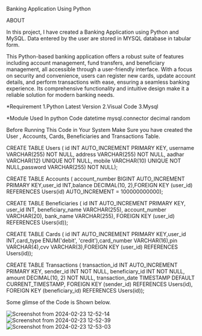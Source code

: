 

Banking Application Using Python

ABOUT

In this project, I have created a Banking Application using Python and MySQL. Data entered by the user are stored in MYSQL database in tabular form.

This Python-based banking application offers a robust suite of features including account management, fund transfers, and beneficiary management, all accessible through a user-friendly interface. With a focus on security and convenience, users can register new cards, update account details, and perform transactions with ease, ensuring a seamless banking experience. Its comprehensive functionality and intuitive design make it a reliable solution for modern banking needs.

*Requirement 
1.Python Latest Version
2.Visual Code 
3.Mysql

*Module Used In python Code 
datetime
mysql.connector 
decimal random

Before Running This Code in Your System Make Sure you have created the User , Accounts, Cards, Beneficiaries and Transactions Table.

CREATE TABLE Users (
    id INT AUTO_INCREMENT PRIMARY KEY, username VARCHAR(255) NOT NULL, address VARCHAR(255) NOT NULL, aadhar VARCHAR(12) UNIQUE NOT NULL, mobile VARCHAR(10) UNIQUE NOT NULL,password VARCHAR(255) NOT NULL);

CREATE TABLE Accounts (
    account_number BIGINT AUTO_INCREMENT PRIMARY KEY,user_id INT,balance DECIMAL(10, 2),FOREIGN KEY (user_id) REFERENCES Users(id) AUTO_INCREMENT = 100000000000);

CREATE TABLE Beneficiaries (
    id INT AUTO_INCREMENT PRIMARY KEY, user_id INT, beneficiary_name VARCHAR(255), account_number VARCHAR(20), bank_name VARCHAR(255), FOREIGN KEY (user_id) REFERENCES Users(id));

CREATE TABLE Cards (
    id INT AUTO_INCREMENT PRIMARY KEY,user_id INT,card_type ENUM('debit', 'credit'),card_number VARCHAR(16),pin VARCHAR(4),cvv VARCHAR(3),FOREIGN KEY (user_id) REFERENCES Users(id));

CREATE TABLE Transactions (
    transaction_id INT AUTO_INCREMENT PRIMARY KEY, sender_id INT NOT NULL, beneficiary_id INT NOT NULL, amount DECIMAL(10, 2) NOT NULL, transaction_date TIMESTAMP DEFAULT CURRENT_TIMESTAMP, FOREIGN KEY (sender_id) REFERENCES Users(id), FOREIGN KEY (beneficiary_id) REFERENCES Users(id));

Some glimse of the Code is Shown below.

![Screenshot from 2024-02-23 12-52-14](https://github.com/Sanjana176/Banking_Application/assets/160119835/c2abc036-768c-45dc-b57b-15e7ba5c6c32)
![Screenshot from 2024-02-23 12-52-39](https://github.com/Sanjana176/Banking_Application/assets/160119835/5e51af41-d5ba-416c-8f50-65fcc6fc7d9a)
![Screenshot from 2024-02-23 12-53-03](https://github.com/Sanjana176/Banking_Application/assets/160119835/a7f87661-3668-4f6e-a1b4-206c96ed12d5)



